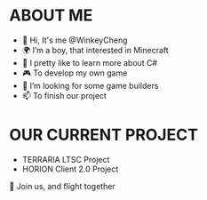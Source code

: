 # ABOUT ME
- 👋 Hi, It's me @WinkeyCheng
- 🌍 I’m a boy, that interested in Minecraft
- 🌱 I pretty like to learn more about C#
- 🎮 To develop my own game
- 💞️ I’m looking for some game builders
- 📫 To finish our project

# OUR CURRENT PROJECT
- TERRARIA LTSC Project
- HORION Client 2.0 Project

🚀 Join us, and flight together
